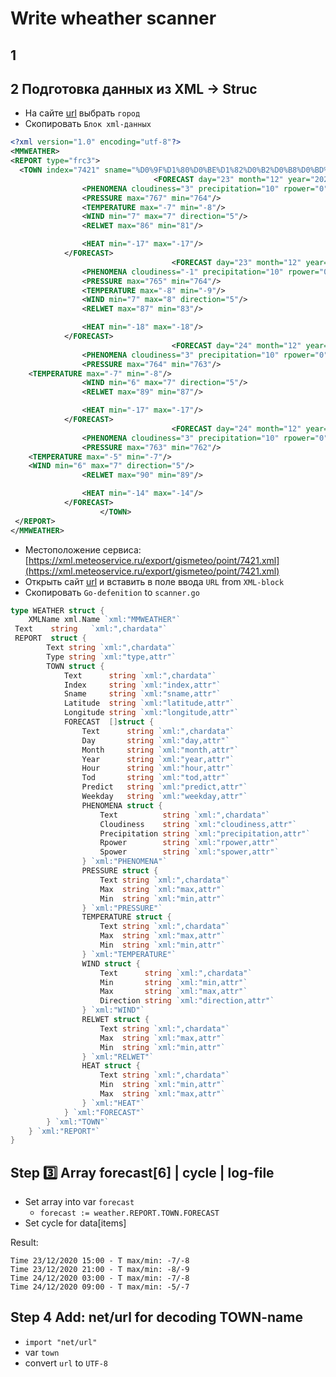 # Write wheather scanner

## 1

## 2 Подготовка данных из XML -> Struc

- На сайте [url](https://www.meteoservice.ru/content/export) выбрать `город`
- Скопировать `Блок xml-данных`

```xml
<?xml version="1.0" encoding="utf-8"?>
<MMWEATHER>
<REPORT type="frc3">
  <TOWN index="7421" sname="%D0%9F%D1%80%D0%BE%D1%82%D0%B2%D0%B8%D0%BD%D0%BE%2C+%D0%9C%D0%BE%D1%81%D0%BA%D0%BE%D0%B2%D1%81%D0%BA%D0%B0%D1%8F+%D0%BE%D0%B1%D0%BB.%2C+%D0%A0%D0%BE%D1%81%D1%81%D0%B8%D1%8F" latitude="55" longitude="37">
                    			<FORECAST day="23" month="12" year="2020" hour="15" tod="2" predict="0" weekday="4">
				<PHENOMENA cloudiness="3" precipitation="10" rpower="0" spower="0"/>
				<PRESSURE max="767" min="764"/>
				<TEMPERATURE max="-7" min="-8"/>
				<WIND min="7" max="7" direction="5"/>
				<RELWET max="86" min="81"/>

				<HEAT min="-17" max="-17"/>
			</FORECAST>
                        			<FORECAST day="23" month="12" year="2020" hour="21" tod="3" predict="0" weekday="4">
				<PHENOMENA cloudiness="-1" precipitation="10" rpower="0" spower="0"/>
				<PRESSURE max="765" min="764"/>
				<TEMPERATURE max="-8" min="-9"/>
				<WIND min="7" max="8" direction="5"/>
				<RELWET max="87" min="83"/>

				<HEAT min="-18" max="-18"/>
			</FORECAST>
                        			<FORECAST day="24" month="12" year="2020" hour="03" tod="0" predict="0" weekday="5">
				<PHENOMENA cloudiness="3" precipitation="10" rpower="0" spower="0"/>
				<PRESSURE max="764" min="763"/>
    <TEMPERATURE max="-7" min="-8"/>
				<WIND min="6" max="7" direction="5"/>
				<RELWET max="89" min="87"/>

				<HEAT min="-17" max="-17"/>
			</FORECAST>
                        			<FORECAST day="24" month="12" year="2020" hour="09" tod="1" predict="0" weekday="5">
				<PHENOMENA cloudiness="3" precipitation="10" rpower="0" spower="0"/>
				<PRESSURE max="763" min="762"/>
    <TEMPERATURE max="-5" min="-7"/>
    <WIND min="6" max="7" direction="5"/>
				<RELWET max="90" min="89"/>

				<HEAT min="-14" max="-14"/>
			</FORECAST>
            		</TOWN>
 </REPORT>
</MMWEATHER>
```
- Местоположение сервиса: [https://xml.meteoservice.ru/export/gismeteo/point/7421.xml](https://xml.meteoservice.ru/export/gismeteo/point/7421.xml)
- Открыть сайт [url](https://www.onlinetool.io/xmltogo/) и вставить <!--скопированный `XML-блок`. --> в поле ввода `URL` from `XML-block`
- Скопировать `Go-defenition`  to `scanner.go`

```go
type WEATHER struct {
	XMLName xml.Name `xml:"MMWEATHER"`
 Text    string   `xml:",chardata"`
 REPORT  struct {
		Text string `xml:",chardata"`
		Type string `xml:"type,attr"`
		TOWN struct {
			Text      string `xml:",chardata"`
			Index     string `xml:"index,attr"`
			Sname     string `xml:"sname,attr"`
			Latitude  string `xml:"latitude,attr"`
			Longitude string `xml:"longitude,attr"`
			FORECAST  []struct {
				Text      string `xml:",chardata"`
				Day       string `xml:"day,attr"`
				Month     string `xml:"month,attr"`
				Year      string `xml:"year,attr"`
				Hour      string `xml:"hour,attr"`
				Tod       string `xml:"tod,attr"`
				Predict   string `xml:"predict,attr"`
				Weekday   string `xml:"weekday,attr"`
				PHENOMENA struct {
					Text          string `xml:",chardata"`
					Cloudiness    string `xml:"cloudiness,attr"`
					Precipitation string `xml:"precipitation,attr"`
					Rpower        string `xml:"rpower,attr"`
					Spower        string `xml:"spower,attr"`
				} `xml:"PHENOMENA"`
				PRESSURE struct {
					Text string `xml:",chardata"`
					Max  string `xml:"max,attr"`
					Min  string `xml:"min,attr"`
				} `xml:"PRESSURE"`
				TEMPERATURE struct {
					Text string `xml:",chardata"`
					Max  string `xml:"max,attr"`
					Min  string `xml:"min,attr"`
				} `xml:"TEMPERATURE"`
				WIND struct {
					Text      string `xml:",chardata"`
					Min       string `xml:"min,attr"`
					Max       string `xml:"max,attr"`
					Direction string `xml:"direction,attr"`
				} `xml:"WIND"`
				RELWET struct {
					Text string `xml:",chardata"`
					Max  string `xml:"max,attr"`
					Min  string `xml:"min,attr"`
				} `xml:"RELWET"`
				HEAT struct {
					Text string `xml:",chardata"`
					Min  string `xml:"min,attr"`
					Max  string `xml:"max,attr"`
				} `xml:"HEAT"`
			} `xml:"FORECAST"`
		} `xml:"TOWN"`
	} `xml:"REPORT"`
} 
```

## Step :three: Array forecast[6] | cycle | log-file

- Set array into var `forecast`
  - `forecast := weather.REPORT.TOWN.FORECAST`
- Set cycle for data[items]

Result:

```terminal
Time 23/12/2020 15:00 - T max/min: -7/-8 
Time 23/12/2020 21:00 - T max/min: -8/-9 
Time 24/12/2020 03:00 - T max/min: -7/-8 
Time 24/12/2020 09:00 - T max/min: -5/-7 
```

## Step 4 Add: net/url for decoding TOWN-name

- `import "net/url"`
- var `town`
- convert `url` to `UTF-8`
